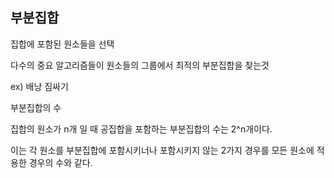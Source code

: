 ## 부분집합

집합에 포함된 원소들을 선택

다수의 중요 알고리즘들이 원소들의 그룹에서 최적의 부분집합을 찾는것

ex) 배낭 짐싸기

부분집합의 수

집합의 원소가 n개 일 때 공집합을 포함하는 부분집합의 수는 2^n개이다.

이는 각 원소를 부분집합에 포함시키너나 포함시키지 않는 2가지 경우를 모든 원소에 적용한 경우의 수와 같다.